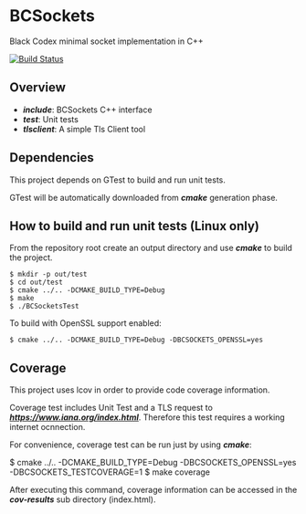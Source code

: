 # BCSockets
Black Codex minimal socket implementation in C++

[![Build Status](https://travis-ci.com/tbc-beren/BCSockets.svg?branch=master)](https://travis-ci.com/tbc-beren/BCSockets)

## Overview
- ***include***: BCSockets C++ interface
- ***test***: Unit tests
- ***tlsclient***: A simple Tls Client tool

## Dependencies
This project depends on GTest to build and run unit tests.

GTest will be automatically downloaded from ***cmake*** generation phase.

## How to build and run unit tests (Linux only)
From the repository root create an output directory and use ***cmake*** to build the project.

```
$ mkdir -p out/test
$ cd out/test
$ cmake ../.. -DCMAKE_BUILD_TYPE=Debug
$ make
$ ./BCSocketsTest
```

To build with OpenSSL support enabled:

```
$ cmake ../.. -DCMAKE_BUILD_TYPE=Debug -DBCSOCKETS_OPENSSL=yes
```

## Coverage
This project uses lcov in order to provide code coverage information.

Coverage test includes Unit Test and a TLS request to ***https://www.iana.org/index.html***. Therefore this test requires a working internet ocnnection.

For convenience, coverage test can be run just by using ***cmake***:

$ cmake ../.. -DCMAKE_BUILD_TYPE=Debug -DBCSOCKETS_OPENSSL=yes -DBCSOCKETS_TESTCOVERAGE=1
$ make coverage

After executing this command, coverage information can be accessed in the ***cov-results*** sub directory (index.html).
